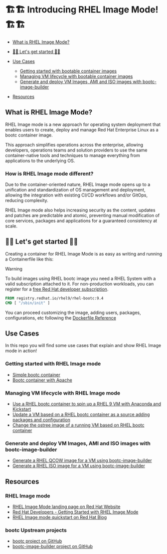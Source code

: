 # 🏗️🏗️ Introducing RHEL Image Mode! 🏗️🏗️

- [What is RHEL Image Mode?](#what-is-rhel-image-mode)
- [🎯🎯 Let's get started 🎯🎯](#-lets-get-started-)
- [Use Cases](#use-cases)
   * [Getting started with bootable container images](#getting-started-with-bootable-containers)
   * [Managing VM lifecycle with bootable container images](#managing-vm-lifecycle-with-bootable-containers)
   * [Generate and deploy VM Images, AMI and ISO images with bootc-image-builder](#generate-and-deploy-vm-images-ami-and-iso-images-with-bootc-image-builder)

- [Resources](#resources)

## What is RHEL Image Mode?

RHEL Image mode is a new approach for operating system deployment that enables users to create, deploy and manage Red Hat Enterprise Linux as a bootc container image.

This approach simplifies operations across the enterprise, allowing developers, operations teams and solution providers to use the same container-native tools and techniques to manage everything from applications to the underlying OS.

### How is RHEL Image mode different?

Due to the container-oriented nature, RHEL Image mode opens up to a unification and standardization of OS management and deployment, allowing the integration with existing CI/CD workflows and/or GitOps, reducing complexity.

RHEL Image mode also helps increasing security as the content, updates and patches are predictable and atomic, preventing manual modification of core services, packages and applications for a guaranteed consistency at scale.


## 🎯🎯 Let's get started 🎯🎯

Creating a container for RHEL Image Mode is as easy as writing and running a Containerfile like this:

> [!WARNING]
> To build images using RHEL bootc image you need a RHEL System with a valid subscription attached to it. For non-production workloads, you can register for a [free Red Hat developer subscription](https://developers.redhat.com/register).


```dockerfile
FROM registry.redhat.io/rhel9/rhel-bootc:9.4
CMD [ "/sbin/init" ]
```

You can proceed customizing the image, adding users, packages, configurations, etc following the [Dockerfile Reference](https://docs.docker.com/reference/dockerfile/)

## Use Cases

In this repo you will find some use cases that explain and show RHEL Image mode in action!

### Getting started with RHEL Image mode

- [Simple bootc container](./use-cases/simple-bootc-container/)
- [Bootc container with Apache](./use-cases/httpd-bootc-container/)

### Managing VM lifecycle with RHEL Image mode

- [Use a RHEL bootc container to spin up a RHEL 9 VM with Anaconda and Kickstart](./use-cases/anaconda-ks-bootc-container/)
- [Update a VM based on a RHEL bootc container as a source adding packages and configuration](./use-cases/upgrade-bootc-container/)
- [Change the ostree image of a running VM based on RHEL bootc container](./use-cases/replace-bootc-container/)

### Generate and deploy VM Images, AMI and ISO images with bootc-image-builder

- [Generate a RHEL QCOW image for a VM using bootc-image-builder](./use-cases/image-builder-bootc-qcow/)
- [Generate a RHEL ISO image for a VM using bootc-image-builder](./use-cases/image-builder-bootc-iso/)

## Resources

### RHEL Image mode

- [RHEL Image Mode landing page on Red Hat Website](https://www.redhat.com/en/technologies/linux-platforms/enterprise-linux/image-mode)
- [Red Hat Developers - Getting Started with RHEL Image Mode](https://developers.redhat.com/products/rhel-image-mode/overview)
- [RHEL Image mode quickstart on Red Hat Blog](https://www.redhat.com/en/blog/image-mode-red-hat-enterprise-linux-quick-start-guide)



### bootc Upstream projects

- [bootc project on GitHub](https://github.com/containers/bootc)
- [bootc-image-builder project on GitHub](https://github.com/osbuild/bootc-image-builder)

